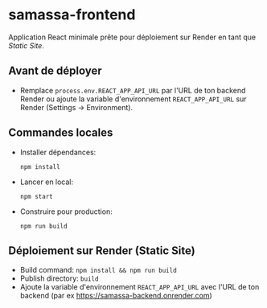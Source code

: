 # samassa-frontend

Application React minimale prête pour déploiement sur Render en tant que *Static Site*.

## Avant de déployer
- Remplace `process.env.REACT_APP_API_URL` par l'URL de ton backend Render ou ajoute la variable d'environnement `REACT_APP_API_URL` sur Render (Settings → Environment).

## Commandes locales
- Installer dépendances:
  ```
  npm install
  ```
- Lancer en local:
  ```
  npm start
  ```
- Construire pour production:
  ```
  npm run build
  ```

## Déploiement sur Render (Static Site)
- Build command: `npm install && npm run build`
- Publish directory: `build`
- Ajoute la variable d'environnement `REACT_APP_API_URL` avec l'URL de ton backend (par ex https://samassa-backend.onrender.com)